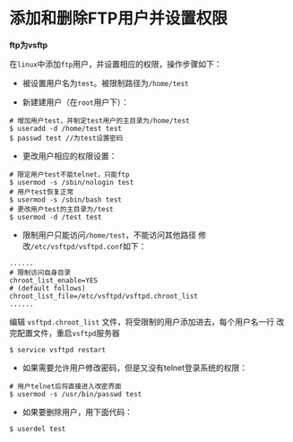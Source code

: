 # 添加和删除FTP用户并设置权限

**ftp为vsftp**

在```linux```中添加```ftp```用户，并设置相应的权限，操作步骤如下：

* 被设置用户名为```test```。被限制路径为```/home/test```

* 新建建用户（在```root```用户下）：
```
# 增加用户test，并制定test用户的主目录为/home/test
$ useradd -d /home/test test
$ passwd test //为test设置密码
```

* 更改用户相应的权限设置：
```
# 限定用户test不能telnet，只能ftp
$ usermod -s /sbin/nologin test
# 用户test恢复正常
$ usermod -s /sbin/bash test
# 更改用户test的主目录为/test
$ usermod -d /test test
```

* 限制用户只能访问```/home/test```，不能访问其他路径
修改```/etc/vsftpd/vsftpd.conf```如下：
```
......
# 限制访问自身目录
chroot_list_enable=YES
# (default follows)
chroot_list_file=/etc/vsftpd/vsftpd.chroot_list
......
```
编辑 ```vsftpd.chroot_list``` 文件，将受限制的用户添加进去，每个用户名一行
改完配置文件，重启```vsftpd```服务器
```
$ service vsftpd restart
```

* 如果需要允许用户修改密码，但是又没有telnet登录系统的权限：
```
# 用户telnet后将直接进入改密界面
$ usermod -s /usr/bin/passwd test
```

* 如果要删除用户，用下面代码：
```
$ userdel test
```